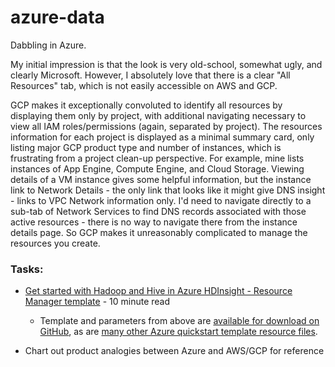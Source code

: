 # azure-data

Dabbling in Azure.

My initial impression is that the look is very old-school, somewhat ugly, and clearly Microsoft. However, I absolutely love that there is a clear "All Resources" tab, which is not easily accessible on AWS and GCP.

GCP makes it exceptionally convoluted to identify all resources by displaying them only by project, with additional navigating necessary to view all IAM roles/permissions (again, separated by project). The resources information for each project is displayed as a minimal summary card, only listing major GCP product type and number of instances, which is frustrating from a project clean-up perspective. For example, mine lists instances of App Engine, Compute Engine, and Cloud Storage. Viewing details of a VM instance gives some helpful information, but the instance link to Network Details - the only link that looks like it might give DNS insight - links to VPC Network information only. I'd need to navigate directly to a sub-tab of Network Services to find DNS records associated with those active resources - there is no way to navigate there from the instance details page. So GCP makes it unreasonably complicated to manage the resources you create.

### Tasks:

* [Get started with Hadoop and Hive in Azure HDInsight - Resource Manager template](https://docs.microsoft.com/en-us/azure/hdinsight/hadoop/apache-hadoop-linux-tutorial-get-started) - 10 minute read

  * Template and parameters from above are [available for download on GitHub](https://github.com/Azure/azure-quickstart-templates/tree/master/101-hdinsight-linux-ssh-password), as are [many other Azure quickstart template resource files](https://github.com/Azure/azure-quickstart-templates).

* Chart out product analogies between Azure and AWS/GCP for reference
